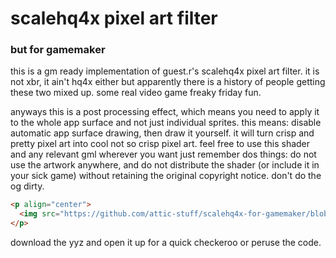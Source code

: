 # scalehq4x pixel art filter

### but for gamemaker



this is a gm ready implementation of guest.r's scalehq4x pixel art filter. it is not xbr, it ain't hq4x either but apparently there is a history of people getting these two mixed up. some real video game freaky friday fun.

anyways this is a post processing effect, which means you need to apply it to the whole app surface and not just individual sprites. this means: disable automatic app surface drawing, then draw it yourself. it will turn crisp and pretty pixel art into cool not so crisp pixel art. feel free to use this shader and any relevant gml wherever you want just remember dos things: do not use the artwork anywhere, and do not distribute the shader (or include it in your sick game) without retaining the original copyright notice. don't do the og dirty.

```html
<p align="center">
  <img src="https://github.com/attic-stuff/scalehq4x-for-gamemaker/blob/main/EXAMPLE.png?raw=true" alt="example showing this effect"/>
</p>
```

download the yyz and open it up for a quick checkeroo or peruse the code.